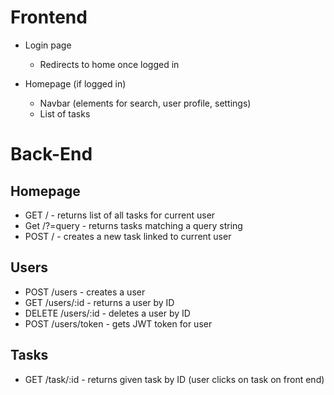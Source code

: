 # Frontend 

* Login page
  * Redirects to home once logged in

* Homepage (if logged in)
  * Navbar (elements for search, user profile, settings)
  * List of tasks

# Back-End 

## Homepage

* GET / - returns list of all tasks for current user
* Get /?=query - returns tasks matching a query string
* POST / - creates a new task linked to current user

## Users

* POST /users - creates a user
* GET /users/:id - returns a user by ID
* DELETE /users/:id - deletes a user by ID
* POST /users/token - gets JWT token for user

## Tasks

* GET /task/:id - returns given task by ID (user clicks on task on front end)
